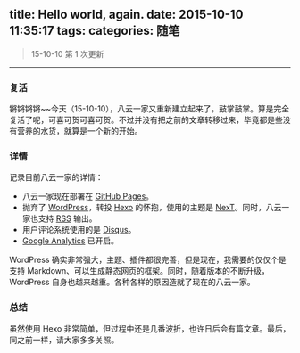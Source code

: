 title: Hello world, again.
date: 2015-10-10 11:35:17
tags:
categories: 随笔
---

> 15-10-10 第 1 次更新

---

### 复活

锵锵锵锵~~今天（15-10-10），八云一家又重新建立起来了，鼓掌鼓掌。算是完全复活了呢，可喜可贺可喜可贺。不过并没有把之前的文章转移过来，毕竟都是些没有营养的水货，就算是一个新的开始。

### 详情

记录目前八云一家的详情：
+ 八云一家现在部署在 [GitHub Pages](https://pages.github.com/)。
+ 抛弃了 [WordPress](https://wordpress.org/)，转投 [Hexo](https://hexo.io/) 的怀抱，使用的主题是 [NexT](https://github.com/iissnan/hexo-theme-next)。同时，八云一家也支持 [RSS](rss2.xml) 输出。
+ 用户评论系统使用的是 [Disqus](https://disqus.com/)。
+ [Google Analytics](https://www.google.com/analytics/) 已开启。

<!-- more -->

WordPress 确实非常强大，主题、插件都很完善，但是现在，我需要的仅仅个是支持 Markdown、可以生成静态网页的框架。同时，随着版本的不断升级，WordPress 自身也越来越重。各种各样的原因造就了现在的八云一家。

### 总结

虽然使用 Hexo 非常简单，但过程中还是几番波折，也许日后会有篇文章。最后，同之前一样，请大家多多关照。

